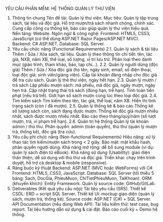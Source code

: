 YÊU CẦU PHẦN MỀM: HỆ THỐNG QUẢN LÝ THƯ VIỆN
1. Thông tin chung
Tên đề tài: Quản lý thư viện.
Mục tiêu:
Quản lý tập trung sách, tài liệu và độc giả.
Hỗ trợ mượn/trả sách nhanh chóng, chính xác.
Cung cấp công cụ thống kê, báo cáo giúp quản lý thư viện hiệu quả.
Nền tảng: Website.
Ngôn ngữ & công nghệ:
Frontend: HTML5, CSS3, JavaScript (có thể dùng ASP.NET Razor Pages/ASP.NET MVC).
Backend: C# ASP.NET.
Database: SQL Server.
2. Yêu cầu chức năng (Functional Requirements)
2.1. Quản lý sách & tài liệu
Thêm / Sửa / Xóa sách, tài liệu.
Quản lý theo thông tin chi tiết: tên, tác giả, NXB, năm XB, thể loại, số lượng, vị trí lưu trữ.
Phân loại theo danh mục (giáo trình, tham khảo, báo, tạp chí...).
2.2. Quản lý người dùng (độc giả)
Thêm / Sửa / Xóa độc giả (họ tên, ngày sinh, email, số điện thoại, loại độc giả: sinh viên/giảng viên).
Cấp tài khoản đăng nhập cho độc giả để tra cứu sách.
Quản lý thẻ thư viện, ngày hết hạn.
2.3. Quản lý mượn / trả sách
Lập phiếu mượn sách: mã phiếu, mã độc giả, ngày mượn, ngày hẹn trả.
Cập nhật trạng thái trả sách (đúng hạn, trễ hạn).
Tính toán tiền phạt (nếu trả trễ).
Giới hạn số sách mượn cùng lúc theo loại độc giả.
2.4. Tìm kiếm sách
Tìm kiếm theo tên, tác giả, thể loại, năm XB.
Hiển thị tình trạng sách (còn / đã mượn).
2.5. Quản lý thống kê & báo cáo
Thống kê số lượng sách còn, sách đang được mượn.
Thống kê độc giả mượn nhiều nhất, sách được mượn nhiều nhất.
Báo cáo theo tháng/quý/năm (số lượt mượn, trả, vi phạm trễ hạn).
2.6. Quản trị hệ thống
Quản lý tài khoản admin / thủ thư.
Phân quyền: admin (toàn quyền), thủ thư (quản lý mượn trả, thống kê), độc giả (tra cứu).
3. Yêu cầu phi chức năng (Non-functional Requirements)
Hiệu năng: xử lý thao tác tìm kiếm/mượn sách trong < 2 giây.
Bảo mật: mật khẩu hash, phân quyền người dùng.
Khả năng mở rộng: dễ bổ sung module (ví dụ: quản lý sách điện tử eBook).
Khả năng sử dụng (Usability): giao diện thân thiện, dễ sử dụng với thủ thư và độc giả.
Triển khai: chạy trên trình duyệt, hỗ trợ cả desktop & mobile (responsive).
4. Ràng buộc kỹ thuật
Backend: ASP.NET (MVC hoặc WebForms) với C#.
Frontend: HTML5, CSS3, JavaScript.
Database: SQL Server (tối thiểu 5 bảng: Sach, DocGia, PhieuMuon, ChiTietPhieuMuon, TaiKhoan).
ORM (khuyến khích): Entity Framework.
Quản lý source code: GitHub/GitLab.
5. Deliverables (Kết quả yêu cầu nộp)
Tài liệu yêu cầu (SRS).
Thiết kế CSDL: ERD + script SQL Server.
Thiết kế UI: mockup giao diện (quản lý sách, mượn trả, thống kê).
Source code: ASP.NET (C#) + SQL Server.
API Documentation (nếu dùng Web API).
Tài liệu kiểm thử: test case, bug report.
Tài liệu hướng dẫn sử dụng & cài đặt.
Báo cáo cuối kỳ + Demo hệ thống.
